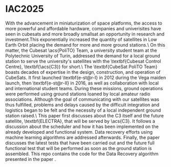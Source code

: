 # IAC2025
With the advancement in miniaturization of space platforms, the access to more powerful and affordable hardware, companies and univerisites have seen in cubesats and more broadly smallsat an opportunity in research and investment.This exponentially increased the quantity of satellites in Low Earth Orbit placing the demand for more and more ground stations.\\
On this matter, the Cubesat \acs{PoliTO} Team, a university student team at the Polytechnic University of Turin, addressed the demand for a local ground station to serve the university's satellites with the \textbf{Cubesat Control Centre}, \textbf{\acs{C3}} for short.\\
The \textbf{CubeSat PoliTO Team} boasts decades of expertise in the design, construction, and operation of CubeSats. It first launched \textbf{e-st@r-I} in 2012 during the Vega maiden launch, then \textbf{e-st@r-II} in 2016, as well as collaboration with local and international student teams. During these missions, ground operations were performed using ground stations loaned by local amateur radio associations. Although the goal of communicating with our satellites was thus fulfilled, problems and delays caused by the difficult integration and logistics began to be felt and the necessity of a local independent ground station raised.\\
This paper first discusses about the C3 itself and the future satellite, \textbf{ELECTRA}, that will be served by \acs{C3}. It follows a discussion about the scheduler and how it has been implemented on the already developed and functional system. Data recovery efforts using machine learning algorithms are addressed afterwards. Finally, the paper discusses the latest tests that have been carried out and the future full functional test that will be performed as soon as the ground station is assembled.
This repo contains the code for the Data Recovery algorithm presented in the paper .
